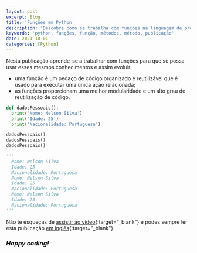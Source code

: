 ```yaml
---
layout: post
excerpt: Blog
title: 'Funções em Python'
description: 'Descobre como se trabalha com funções na linguagem de programação Python. Obtém respostas às tuas dúvidas com a teoria e os exemplos apresentados.'
keywords: 'python, funções, função, métodos, método, publicação'
date: 2021-10-01
categories: [Python]
---
```


Nesta publicação aprende-se a trabalhar com funções para que se possa usar esses mesmos conhecimentos e assim evoluir.

- uma função é um pedaço de código organizado e reutilizável que é usado para executar uma única ação relacionada;
- as funções proporcionam uma melhor modularidade e um alto grau de reutilização de código.

```python
def dadosPessoais():
  print('Nome: Nelson Silva')
  print('Idade: 25')
  print('Nacionalidade: Portuguesa')

dadosPessoais()
dadosPessoais()
dadosPessoais()

'''
  Nome: Nelson Silva
  Idade: 25
  Nacionalidade: Portuguesa
  Nome: Nelson Silva
  Idade: 25
  Nacionalidade: Portuguesa
  Nome: Nelson Silva
  Idade: 25
  Nacionalidade: Portuguesa
'''
```

Não te esqueças de [assistir ao vídeo](https://youtu.be/H8M_73ybl5Y){:target="\_blank"} e podes sempre ler esta publicação [em inglês](https://nelsonsilvadev.com/blog/20211001/functions-in-python/){:target="\_blank"}.

### _Happy coding!_
